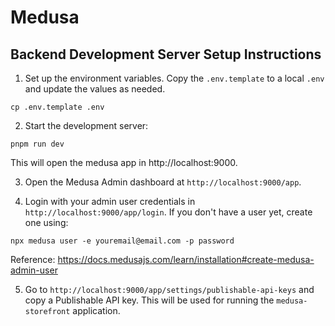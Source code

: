 # Medusa

## Backend Development Server Setup Instructions

1. Set up the environment variables. Copy the `.env.template` to a local `.env` and update the values as needed.

```
cp .env.template .env
```

2. Start the development server:

```
pnpm run dev
```

This will open the medusa app in http://localhost:9000.

3. Open the Medusa Admin dashboard at `http://localhost:9000/app`.

4. Login with your admin user credentials in `http://localhost:9000/app/login`. If you don't have a user yet, create one using:

```
npx medusa user -e youremail@email.com -p password
```

Reference: https://docs.medusajs.com/learn/installation#create-medusa-admin-user

5. Go to `http://localhost:9000/app/settings/publishable-api-keys` and copy a Publishable API key. This will be used for running the `medusa-storefront` application.

